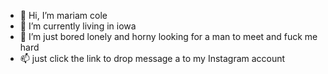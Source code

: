 - 👋 Hi, I’m mariam cole
- 🌱 I’m currently living in iowa 
- 💞️ I’m just bored lonely and horny looking for a man to meet and fuck me hard
- 📫 just click the link to drop message a to my Instagram account 

<!---https://www.Instagram.com/mariamcole
Honestlykoke/Honestlykoke is a ✨ special ✨ repository because its `README.md` (this file) appears on your GitHub profile.
You can click the Preview link to take a look at your changes.
--->
